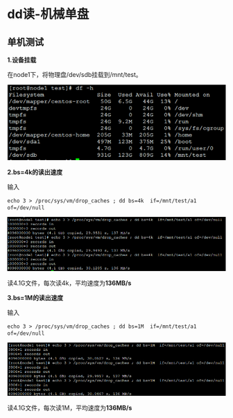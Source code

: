# dd读-机械单盘

## 单机测试

**1.设备挂载**

在node1下，将物理盘/dev/sdb挂载到/mnt/test。

![](../../pictures/Ceph/dd%E8%AF%BB-%E6%9C%BA%E6%A2%B0%E5%8D%95%E7%9B%98/1.png)

**2.bs=4k的读出速度**

输入

    echo 3 > /proc/sys/vm/drop_caches ; dd bs=4k  if=/mnt/test/a1 of=/dev/null

![](../../pictures/Ceph/dd%E8%AF%BB-%E6%9C%BA%E6%A2%B0%E5%8D%95%E7%9B%98/2.png)

读4.1G文件，每次读4k，平均速度为**136MB/s**

**3.bs=1M的读出速度**

输入

    echo 3 > /proc/sys/vm/drop_caches ; dd bs=1M  if=/mnt/test/a1 of=/dev/null
    
![](../../pictures/Ceph/dd%E8%AF%BB-%E6%9C%BA%E6%A2%B0%E5%8D%95%E7%9B%98/3.png)

读4.1G文件，每次读1M，平均速度为**136MB/s**
